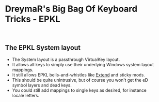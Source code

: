 DreymaR's Big Bag Of Keyboard Tricks - EPKL
===========================================

<br>

The EPKL System layout
---------------------------------
- The System layout is a passthrough VirtualKey layout.
- It allows all keys to simply use their underlying Windows system layout mappings.
- It still allows EPKL bells-and-whistles like [Extend][BB_Ext] and sticky mods.
- This should be quite unintrusive, but of course you won't get the eD symbol layers and dead keys.
- You could still add mappings to single keys as desired, for instance locale letters.


[BB_Ext]: https://dreymar.colemak.org/layers-extend.html (DreymaR's Big Bag of Tricks on the powerful Extend layers)